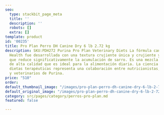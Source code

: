 ```yaml
---
seo:
  type: stackbit_page_meta
  title: ''
  description: ''
  robots: []
  extra: []
template: product
id: '00235'
title: Pro Plan Perro DH Canine Dry 6 lb 2.72 kg
description: SKU:PDH272 Purina Pro Plan Veterinary Diets La fórmula canina DH Dental
  Health fue desarrollada con una textura crujiente única y crujiente y se ha demostrado
  que reduce significativamente la acumulación de sarro. Es una mezcla de nutrientes
  de alta calidad que es ideal para la alimentación diaria. La ciencia detrás de nuestras
  dietas terapéuticas representa una colaboración entre nutricionistas, investigadores
  y veterinarios de Purina.
price: "510"
order: 
default_thumbnail_image: "/images/pro-plan-perro-dh-canine-dry-6-lb-2-72-kg.jpg"
default_original_image: "/images/pro-plan-perro-dh-canine-dry-6-lb-2-72-kg.jpg"
category: src/pages/category/perros-pro-plan.md
featured: false

---
```


